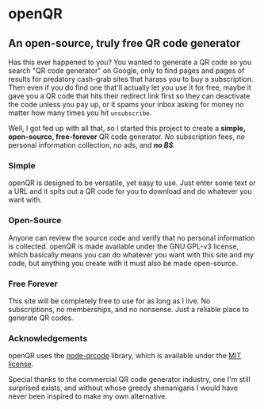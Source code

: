 # openQR

## An open-source, truly free QR code generator

Has this ever happened to you? You wanted to generate a QR code so you search "QR code generator" on Google, only to find pages and pages of results for predatory cash-grab sites that harass you to buy a subscription. Then even if you do find one that'll actually let you use it for free, maybe it gave you a QR code that hits their redirect link first so they can deactivate the code unless you pay up, or it spams your inbox asking for money no matter how many times you hit `unsubscribe`.

Well, I got fed up with all that, so I started this project to create a **simple, open-source, free-forever** QR code generator. *No* subscription fees, *no* personal information collection, *no* ads, and ***no BS***.

### Simple

openQR is designed to be versatile, yet easy to use. Just enter some text or a URL and it spits out a QR code for you to download and do whatever you want with.

### Open-Source

Anyone can review the source code and verify that no personal information is collected. openQR is made available under the GNU GPL-v3 license, which basically means you can do whatever you want with this site and my code, but anything you create with it must also be made open-source.

### Free Forever

This site will be completely free to use for as long as I live. No subscriptions, no memberships, and no nonsense. Just a reliable place to generate QR codes.

### Acknowledgements

openQR uses the [node-qrcode](https://github.com/soldair/node-qrcode) library, which is available under the [MIT license](https://www.tldrlegal.com/license/mit-license).

Special thanks to the commercial QR code generator industry, one I'm still surprised exists, and without whose greedy shenanigans I would have never been inspired to make my own alternative.

